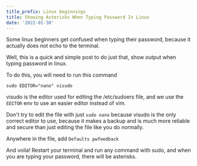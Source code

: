 ```yaml
---
title_prefix: Linux beginnings
title: Showing Asterisks When Typing Password In Linux
date: '2022-01-30'
---
```


Some linux beginners get confused when typing their password, because it actually does not echo to the terminal.

Well, this is a quick and simple post to do just that, show output when typing password in linux.

To do this, you will need to run this command

`sudo EDITOR="nano" visudo`

visudo is the editor used for editing the /etc/sudoers file, and we use the `EDITOR` env to use an easier editor instead of vim.

Don't try to edit the file with just `sudo nano` because visudo is the only correct editor to use, because it makes a backup and is much more reliable and secure than just editing the file like you do normally.

Anywhere in the file, add `Defaults pwfeedback`

And voila! Restart your terminal and run any command with sudo, and when you are typing your password, there will be asterisks.
